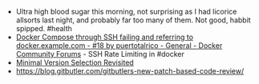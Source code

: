 - Ultra high blood sugar this morning, not surprising as I had licorice allsorts last night, and probably far too many of them. Not good, habbit spipped. #health
- [Docker Compose through SSH failing and referring to docker.example.com - #18 by puertotalrico - General - Docker Community Forums](https://forums.docker.com/t/docker-compose-through-ssh-failing-and-referring-to-docker-example-com/115165/18) - SSH Rate Limiting in #docker
- [Minimal Version Selection Revisited](https://matklad.github.io/2024/12/24/minimal-version-selection-revisited.html)
- https://blog.gitbutler.com/gitbutlers-new-patch-based-code-review/